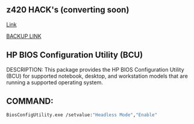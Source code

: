 ## z420 HACK's (converting soon)
[Link](https://www.techpowerup.com/forums/threads/mighty-morphin-power-servers-or-hp-z620-impossiburu-build-on-a-budget.269982/)

[BACKUP LINK](https://web.archive.org/web/20220416211052/https://www.techpowerup.com/forums/threads/mighty-morphin-power-servers-or-hp-z620-impossiburu-build-on-a-budget.269982/)

## HP BIOS Configuration Utility (BCU)

DESCRIPTION:
This package provides the HP BIOS Configuration Utility (BCU) for supported notebook, desktop, and workstation models that are running a supported operating system.

## COMMAND:

```bash
BiosConfigUtility.exe /setvalue:"Headless Mode","Enable"
```
